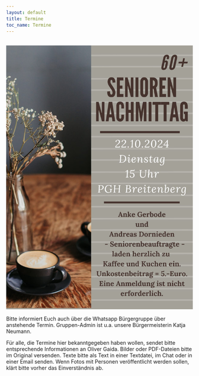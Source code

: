 ```yaml
---
layout: default
title: Termine
toc_name: Termine
---
```


<!-- aktuell wurden keine Termine an den Internetverantwortlichen gemeldet. -->

<br><a href="#" class="image featured"><img src="images/seniorennachmittag.jpg" alt="" /></a>
<br><a href="images/st-martin-aushang-2024.pdf"><object data="images/st-martin-aushang-2024.pdf" style="width:100%;height:1000px"></object></a>


Bitte informiert Euch auch über die Whatsapp Bürgergruppe über anstehende Termin. Gruppen-Admin ist u.a. unsere Bürgermeisterin Katja Neumann.

Für alle, die Termine hier bekanntgegeben haben wollen, sendet bitte entsprechende Informationen an Oliver Gaida. Bilder oder PDF-Dateien bitte im Original versenden. Texte bitte als Text in einer Textdatei, im Chat oder in einer Email senden. Wenn Fotos mit Personen veröffentlicht werden sollen, klärt bitte vorher das Einverständnis ab.